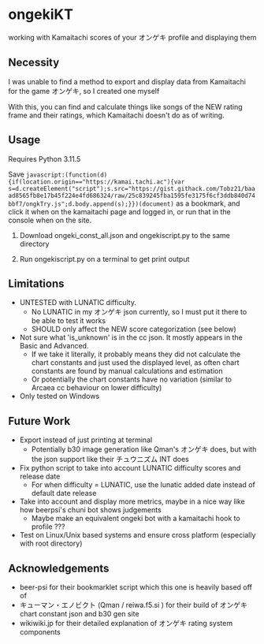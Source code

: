 # ongekiKT
working with Kamaitachi scores of your オンゲキ profile and displaying them

## Necessity
I was unable to find a method to export and display data from Kamaitachi for the game オンゲキ, so I created one myself

With this, you can find and calculate things like songs of the NEW rating frame and their ratings, which Kamaitachi doesn't do as of writing.

## Usage
Requires Python 3.11.5

Save `javascript:(function(d){if(location.origin=="https://kamai.tachi.ac"){var s=d.createElement("script");s.src="https://gist.githack.com/Tobz21/baaad8565fb8e17b45f224e4fd686324/raw/25c839245fba1595fe3175f6cf3ddb840d74bbf7/ongkTry.js";d.body.append(s);}})(document)` as a bookmark, and click it when on the kamaitachi page and logged in, or run that in the console when on the site.

1. Download ongeki_const_all.json and ongekiscript.py to the same directory

2. Run ongekiscript.py on a terminal to get print output


## Limitations
- UNTESTED with LUNATIC difficulty.
  - No LUNATIC in my オンゲキ json currently, so I must put it there to be able to test it works
  - SHOULD only affect the NEW score categorization (see below)
- Not sure what 'is_unknown' is in the cc json. It mostly appears in the Basic and Advanced.
  - If we take it literally, it probably means they did not calculate the chart constants and just used the displayed level, as often chart constants are found by manual calculations and estimation
  - Or potentially the chart constants have no variation (similar to Arcaea cc behaviour on lower difficulty)
- Only tested on Windows

## Future Work
- Export instead of just printing at terminal
  - Potentially b30 image generation like Qman's オンゲキ does, but with the json support like their チュウニズム INT does
- Fix python script to take into account LUNATIC difficulty scores and release date 
  - For when difficulty = LUNATIC, use the lunatic added date instead of default date release
- Take into account and display more metrics, maybe in a nice way like how beerpsi's chuni bot shows judgements
  - Maybe make an equivalent ongeki bot with a kamaitachi hook to profile ???  
- Test on Linux/Unix based systems and ensure cross platform (especially with root directory)

## Acknowledgements
- beer-psi for their bookmarklet script which this one is heavily based off of
- キューマン・エノビクト (Qman / reiwa.f5.si ) for their build of オンゲキ chart constant json and b30 gen site
- wikiwiki.jp for their detailed explanation of オンゲキ rating system components


